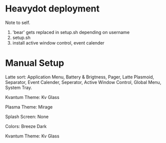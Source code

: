 # Heavydot deployment
Note to self.
1. 'bear' gets replaced in setup.sh depending on username
2. setup.sh
3. install active window control, event calender

# Manual Setup
Latte sort: Application Menu, Battery & Brigtness, Pager, Latte Plasmoid, Separator, Event Calender, Seperator, Active Window Control, Global Menu, System Tray.

Kvantum Theme: Kv Glass

Plasma Theme: Mirage

Splash Screen: None

Colors: Breeze Dark

Kvantum Theme: Kv Glass
